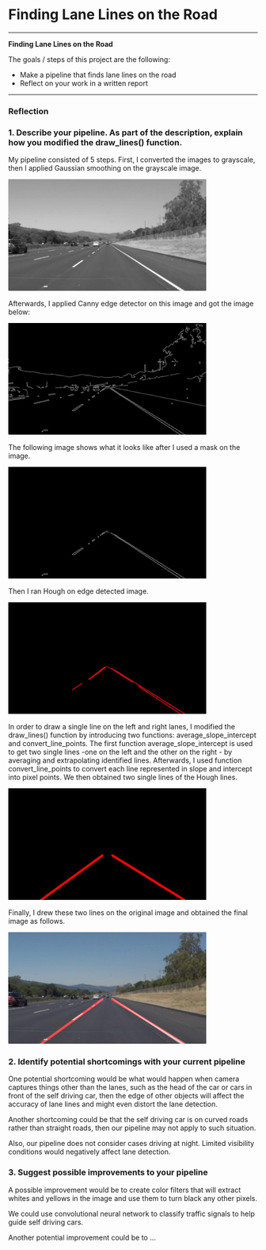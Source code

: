 # **Finding Lane Lines on the Road** 


---

**Finding Lane Lines on the Road**

The goals / steps of this project are the following:
* Make a pipeline that finds lane lines on the road
* Reflect on your work in a written report

---

### Reflection

### 1. Describe your pipeline. As part of the description, explain how you modified the draw_lines() function.

My pipeline consisted of 5 steps. First, I converted the images to grayscale, then I applied Gaussian smoothing on the grayscale image.

<img src="./examples/grayscale.jpg" alt="Grayscale" width="400">

Afterwards, I applied Canny edge detector on this image and got the image below:

<img src="./examples/canny_edge.jpg" alt="Cannyedge" width="400">

The following image shows what it looks like after I used a mask on the image.

<img src="./examples/marked_edge.jpg" alt="Markededge" width="400">

Then I ran Hough on edge detected image.

<img src="./examples/hough.jpg" alt="Markededge" width="400">

In order to draw a single line on the left and right lanes, I modified the draw_lines() function by introducing two functions: average_slope_intercept and convert_line_points. The first function average_slope_intercept is used to get two single lines -one on the left and the other on the right - by averaging and extrapolating identified lines. Afterwards, I used function convert_line_points to convert each line represented in slope and intercept into pixel points. We then obtained two single lines of the Hough lines.

<img src="./examples/hough_transform.jpg" alt="Markededge" width="400">

Finally, I drew these two lines on the original image and obtained the final image as follows.

<img src="./examples/final.jpg" alt="final" width="400">

### 2. Identify potential shortcomings with your current pipeline


One potential shortcoming would be what would happen when camera captures things other than the lanes, such as the head of the car or cars in front of the self driving car, then the edge of other objects will affect the accuracy of lane lines and might even distort the lane detection. 

Another shortcoming could be that the self driving car is on curved roads rather than straight roads, then our pipeline may not apply to such situation.

Also, our pipeline does not consider cases driving at night. Limited visibility conditions would negatively affect lane detection.

### 3. Suggest possible improvements to your pipeline

A possible improvement would be to create color filters that will extract whites and yellows in the image and use them to turn black any other pixels.

We could use convolutional neural network to classify traffic signals to help guide self driving cars.

Another potential improvement could be to ...
